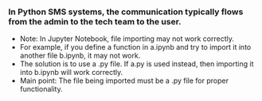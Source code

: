 ### In Python SMS systems, the communication typically flows from the admin to the tech team to the user.

- Note: In Jupyter Notebook, file importing may not work correctly.
- For example, if you define a function in a.ipynb and try to import it into another file b.ipynb, it may not work.
- The solution is to use a .py file. If a.py is used instead, then importing it into b.ipynb will work correctly.
- Main point: The file being imported must be a .py file for proper functionality.